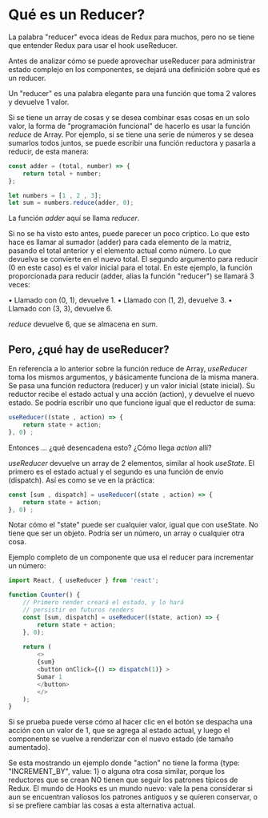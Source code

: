 # Qué es un Reducer?

La palabra "reducer" evoca ideas de Redux para muchos, pero no se tiene que entender Redux para usar el hook useReducer.

Antes de analizar cómo se puede aprovechar useReducer para administrar estado complejo en los componentes, se dejará una definición sobre qué es un reducer.

Un "reducer" es una palabra elegante para una función que toma 2 valores y devuelve 1 valor.

Si se tiene un array de cosas y se desea combinar esas cosas en un solo valor, la forma de "programación funcional" de hacerlo es usar la función *reduce* de Array. Por ejemplo, si se tiene una serie de números y se desea sumarlos todos juntos, se puede escribir una función reductora y pasarla a reducir, de esta manera:

```js
const adder = (total, number) => {
    return total + number;
};

let numbers = [1 , 2 , 3];
let sum = numbers.reduce(adder, 0);
```

La función *adder* aquí se llama *reducer*.

Si no se ha visto esto antes, puede parecer un poco críptico. Lo que esto hace es llamar al sumador (adder) para cada elemento de la matriz, pasando el total anterior y el elemento actual como número. Lo que devuelva se convierte en el nuevo total. El segundo argumento para reducir (0 en este caso) es el valor inicial para el total. En este ejemplo, la función proporcionada para reducir (adder, alias la función "reducer") se llamará 3 veces:

• Llamado con (0, 1), devuelve 1.
• Llamado con (1, 2), devuelve 3.
• Llamado con (3, 3), devuelve 6.

*reduce* devuelve 6, que se almacena en *sum*.

## Pero, ¿qué hay de useReducer?

En referencia a lo anterior sobre la función reduce de Array, *useReducer* toma los mismos argumentos, y básicamente funciona de la misma manera. Se pasa una función reductora (reducer) y un valor inicial (state inicial). Su reductor recibe el estado actual y una acción (action), y devuelve el nuevo estado. Se podría escribir uno que funcione igual que el reductor de suma:

```js
useReducer((state , action) => {
    return state + action;
}, 0) ;
```

Entonces ... ¿qué desencadena esto? ¿Cómo llega *action* allí?

*useReducer* devuelve un array de 2 elementos, similar al hook *useState*. El primero es el estado actual y el segundo es una función de envío (dispatch). Así es como se ve en la práctica:

```js
const [sum , dispatch] = useReducer((state , action) => {
    return state + action;
}, 0) ;
```

Notar cómo el "state" puede ser cualquier valor, igual que con useState. No tiene que ser un objeto. Podría ser un número, un array o cualquier otra cosa.

Ejemplo completo de un componente que usa el reducer para incrementar un número:

```js
import React, { useReducer } from 'react';

function Counter() {
    // Primero render creará el estado, y lo hará
    // persistir en futuros renders
    const [sum, dispatch] = useReducer((state, action) => {
        return state + action;
    }, 0);
    
    return (
        <>
        {sum}
        <button onClick={() => dispatch(1)} >
        Sumar 1
        </button>
        </>
    );
}        
```

Si se prueba puede verse cómo al hacer clic en el botón se despacha una acción con un valor de 1, que se agrega al estado actual, y luego el componente se vuelve a renderizar con el nuevo estado (de tamaño aumentado).

Se esta mostrando un ejemplo donde "action" no tiene la forma {type: "INCREMENT_BY", value: 1} o alguna otra cosa similar, porque los reductores que se crean NO tienen que seguir los patrones típicos de Redux. El mundo de Hooks es un mundo nuevo: vale la pena considerar si aun se encuentran valiosos los patrones antiguos y se quieren conservar, o si se prefiere cambiar las cosas a esta alternativa actual.